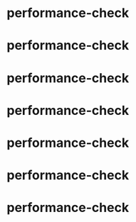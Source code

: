 # performance-check
# performance-check
# performance-check
# performance-check
# performance-check
# performance-check
# performance-check
